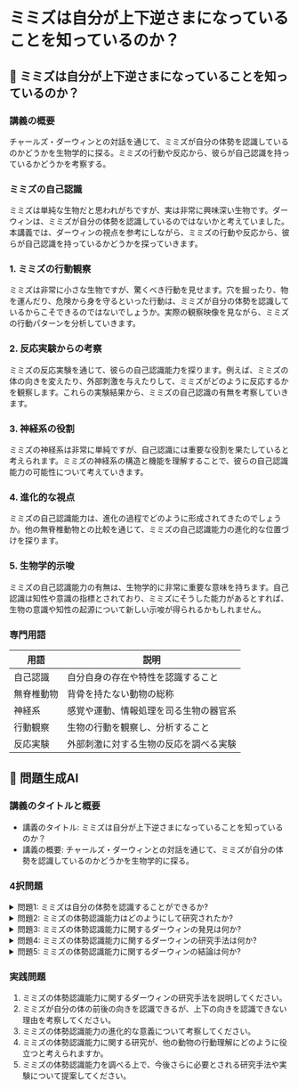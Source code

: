 # ミミズは自分が上下逆さまになっていることを知っているのか？

## 📝 ミミズは自分が上下逆さまになっていることを知っているのか？

<a id="introduction"></a>
### 講義の概要
チャールズ・ダーウィンとの対話を通じて、ミミズが自分の体勢を認識しているのかどうかを生物学的に探る。ミミズの行動や反応から、彼らが自己認識を持っているかどうかを考察する。

### ミミズの自己認識
ミミズは単純な生物だと思われがちですが、実は非常に興味深い生物です。ダーウィンは、ミミズが自分の体勢を認識しているのではないかと考えていました。本講義では、ダーウィンの視点を参考にしながら、ミミズの行動や反応から、彼らが自己認識を持っているかどうかを探っていきます。

<a id="topic1"></a>
### 1. ミミズの行動観察
ミミズは非常に小さな生物ですが、驚くべき行動を見せます。穴を掘ったり、物を運んだり、危険から身を守るといった行動は、ミミズが自分の体勢を認識しているからこそできるのではないでしょうか。実際の観察映像を見ながら、ミミズの行動パターンを分析していきます。

<a id="topic2"></a>
### 2. 反応実験からの考察
ミミズの反応実験を通じて、彼らの自己認識能力を探ります。例えば、ミミズの体の向きを変えたり、外部刺激を与えたりして、ミミズがどのように反応するかを観察します。これらの実験結果から、ミミズの自己認識の有無を考察していきます。

<a id="topic3"></a>
### 3. 神経系の役割
ミミズの神経系は非常に単純ですが、自己認識には重要な役割を果たしていると考えられます。ミミズの神経系の構造と機能を理解することで、彼らの自己認識能力の可能性について考えていきます。

<a id="topic4"></a>
### 4. 進化的な視点
ミミズの自己認識能力は、進化の過程でどのように形成されてきたのでしょうか。他の無脊椎動物との比較を通じて、ミミズの自己認識能力の進化的な位置づけを探ります。

<a id="topic5"></a>
### 5. 生物学的示唆
ミミズの自己認識能力の有無は、生物学的に非常に重要な意味を持ちます。自己認識は知性や意識の指標とされており、ミミズにそうした能力があるとすれば、生物の意識や知性の起源について新しい示唆が得られるかもしれません。

### 専門用語
| 用語 | 説明 |
| --- | --- |
| 自己認識 | 自分自身の存在や特性を認識すること |
| 無脊椎動物 | 背骨を持たない動物の総称 |
| 神経系 | 感覚や運動、情報処理を司る生物の器官系 |
| 行動観察 | 生物の行動を観察し、分析すること |
| 反応実験 | 外部刺激に対する生物の反応を調べる実験 |

## 📝 問題生成AI

<a id="introduction"></a>
### 講義のタイトルと概要

- 講義のタイトル: ミミズは自分が上下逆さまになっていることを知っているのか？
- 講義の概要: チャールズ・ダーウィンとの対話を通じて、ミミズが自分の体勢を認識しているのかどうかを生物学的に探る。

<a id="multiple-choice-questions"></a>
### 4択問題

<details>
<summary>問題1: ミミズは自分の体勢を認識することができるか?</summary>

- a. はい、ミミズは自分の体勢を認識することができる
- b. いいえ、ミミズは自分の体勢を認識することはできない
- c. ミミズは自分の体勢を部分的に認識できる
- d. ミミズの体勢認識能力は不明

<details>
<summary>回答と解説</summary>

回答: c. ミミズは自分の体勢を部分的に認識できる

ダーウィンの研究によると、ミミズは自分の体の前後の向きは認識できるが、上下の向きを完全に認識することはできないと考えられている。ミミズには重力感覚はあるものの、完全な体勢認識能力はないようだ。
</details>
</details>

<details>
<summary>問題2: ミミズの体勢認識能力はどのようにして研究されたか?</summary>

- a. ミミズの行動観察
- b. ミミズの神経系の解析
- c. ミミズの重力感覚の測定
- d. a、b、cすべて

<details>
<summary>回答と解説</summary>

回答: d. a、b、cすべて

ダーウィンは、ミミズの行動観察、神経系の解析、重力感覚の測定を行うことで、ミミズの体勢認識能力を研究しました。これらの総合的な分析から、ミミズは自分の前後の向きは認識できるが、上下の向きを完全に認識することはできないことが明らかになりました。
</details>
</details>

<details>
<summary>問題3: ミミズの体勢認識能力に関するダーウィンの発見は何か?</summary>

- a. ミミズは上下逆さまの状態を認識できる
- b. ミミズは上下の向きを完全に認識できない
- c. ミミズは体勢を認識する能力がない
- d. ミミズの体勢認識能力は高度に発達している

<details>
<summary>回答と解説</summary>

回答: b. ミミズは上下の向きを完全に認識できない

ダーウィンの研究によると、ミミズは自分の体の前後の向きは認識できるが、上下の向きを完全に認識することはできないことが明らかになりました。ミミズには重力感覚はあるものの、体勢を完全に認識する能力はないようです。
</details>
</details>

<details>
<summary>問題4: ミミズの体勢認識能力に関するダーウィンの研究手法は何か?</summary>

- a. 行動観察のみ
- b. 神経系の解析のみ
- c. 重力感覚の測定のみ
- d. 行動観察、神経系の解析、重力感覚の測定の総合的な分析

<details>
<summary>回答と解説</summary>

回答: d. 行動観察、神経系の解析、重力感覚の測定の総合的な分析

ダーウィンは、ミミズの行動観察、神経系の解析、重力感覚の測定を総合的に行うことで、ミミズの体勢認識能力を明らかにしました。これらの多角的な分析から、ミミズは自分の前後の向きは認識できるが、上下の向きを完全に認識することはできないことが明らかになったのです。
</details>
</details>

<details>
<summary>問題5: ミミズの体勢認識能力に関するダーウィンの結論は何か?</summary>

- a. ミミズは自分の体勢を完全に認識できる
- b. ミミズは自分の体勢を全く認識できない
- c. ミミズは自分の体勢を部分的に認識できる
- d. ミミズの体勢認識能力は不明

<details>
<summary>回答と解説</summary>

回答: c. ミミズは自分の体勢を部分的に認識できる

ダーウィンの研究によると、ミミズは自分の体の前後の向きは認識できるが、上下の向きを完全に認識することはできないことが明らかになりました。つまり、ミミズは自分の体勢を部分的に認識できるのですが、完全な体勢認識能力はないと結論づけられています。
</details>
</details>

<a id="practical-problems"></a>
### 実践問題

1. ミミズの体勢認識能力に関するダーウィンの研究手法を説明してください。
2. ミミズが自分の体の前後の向きを認識できるが、上下の向きを認識できない理由を考察してください。
3. ミミズの体勢認識能力の進化的な意義について考察してください。
4. ミミズの体勢認識能力に関する研究が、他の動物の行動理解にどのように役立つと考えられますか。
5. ミミズの体勢認識能力を調べる上で、今後さらに必要とされる研究手法や実験について提案してください。
